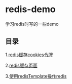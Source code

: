 # redis-demo
学习redis时写的一些demo

## 目录
1.[redis缓存cookies令牌](https://github.com/sucaiji/redis-demo/tree/master/cookie-cache)

2.[redis缓存页面](https://github.com/sucaiji/redis-demo/tree/master/page-cache)

3.[使用redisTemplate操作redis](https://github.com/sucaiji/redis-demo/tree/master/redistemplate)
